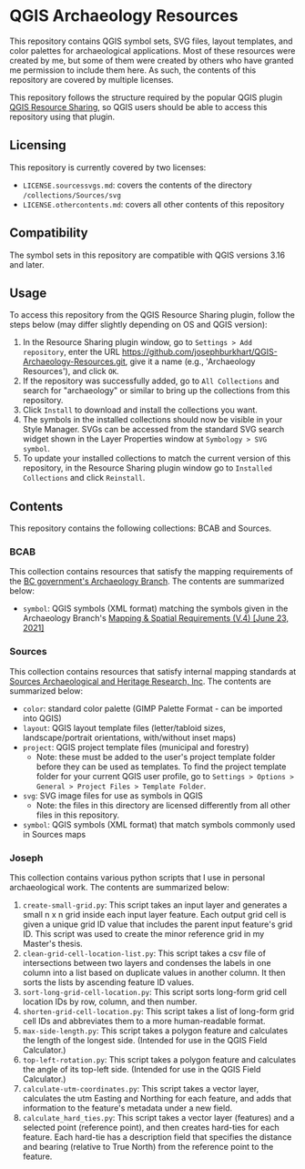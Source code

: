 # QGIS Archaeology Resources

This repository contains QGIS symbol sets, SVG files, layout templates, and color palettes for archaeological applications. Most of these resources were created by me, but some of them were created by others who have granted me permission to include them here. As such, the contents of this repository are covered by multiple licenses.

This repository follows the structure required by the popular QGIS plugin [QGIS Resource Sharing](https://plugins.qgis.org/plugins/qgis_resource_sharing/), so QGIS users should be able to access this repository using that plugin.

## Licensing
This repository is currently covered by two licenses:

- `LICENSE.sourcessvgs.md`:  covers the contents of the directory `/collections/Sources/svg`
- `LICENSE.othercontents.md`: covers all other contents of this repository

## Compatibility
The symbol sets in this repository are compatible with QGIS versions 3.16 and later.

## Usage
To access this repository from the QGIS Resource Sharing plugin, follow the steps below (may differ slightly depending on OS and QGIS version):

1. In the Resource Sharing plugin window, go to `Settings > Add repository`, enter the URL https://github.com/josephburkhart/QGIS-Archaeology-Resources.git, give it a name (e.g., 'Archaeology Resources'), and click `OK`.
2. If the repository was successfully added, go to `All Collections` and search for "archaeology" or similar to bring up the collections from this repository.
3. Click `Install` to download and install the collections you want.
4. The symbols in the installed collections should now be visible in your Style Manager. SVGs can be accessed from the standard SVG search widget shown in the Layer Properties window at `Symbology > SVG symbol`.
5. To update your installed collections to match the current version of this repository, in the Resource Sharing plugin window go to `Installed Collections` and click `Reinstall`.

## Contents
This repository contains the following collections: BCAB and Sources.

### BCAB
This collection contains resources that satisfy the mapping requirements of the [BC government's Archaeology Branch](https://www2.gov.bc.ca/gov/content/industry/natural-resource-use/archaeology). The contents are summarized below:

- `symbol`: QGIS symbols (XML format) matching the symbols given in the Archaeology Branch's [Mapping & Spatial Requirements (V.4) [June 23, 2021]](https://www2.gov.bc.ca/assets/gov/farming-natural-resources-and-industry/natural-resource-use/archaeology/forms-publications/mapping_and_spatial_requirements.pdf)

### Sources
This collection contains resources that satisfy internal mapping standards at [Sources Archaeological and Heritage Research, Inc](www.sourcesarch.com). The contents are summarized below:

- `color`: standard color palette (GIMP Palette Format - can be imported into QGIS)
- `layout`: QGIS layout template files (letter/tabloid sizes, landscape/portrait orientations, with/without inset maps)
- `project`: QGIS project template files (municipal and forestry)
  - Note: these must be added to the user's project template folder before they can be used as templates. To find the project template folder for your current QGIS user profile, go to `Settings > Options > General > Project Files > Template Folder`.
- `svg`: SVG image files for use as symbols in QGIS
  - Note: the files in this directory are licensed differently from all other files in this repository.
- `symbol`: QGIS symbols (XML format) that match symbols commonly used in Sources maps

### Joseph
This collection contains various python scripts that I use in personal archaeological work. The contents are summarized below:

1. `create-small-grid.py`: This script takes an input layer and generates a small n x n grid inside each input layer feature. Each output grid cell is given a unique grid ID value that includes the parent input feature's grid ID. This script was used to create the minor reference grid in my Master's thesis.
2. `clean-grid-cell-location-list.py`: This script takes a csv file of intersections between two layers and condenses the labels in one column into a list based on duplicate values in another column. It then sorts the lists by ascending feature ID values.
3. `sort-long-grid-cell-location.py`: This script sorts long-form grid cell location IDs by row, column, and then number.
4. `shorten-grid-cell-location.py`: This script takes a list of long-form grid cell IDs and abbreviates them to a more human-readable format.
5. `max-side-length.py`: This script takes a polygon feature and calculates the length of the longest side. (Intended for use in the QGIS Field Calculator.)
6. `top-left-rotation.py`: This script takes a polygon feature and calculates the angle of its top-left side. (Intended for use in the QGIS Field Calculator.)
7. `calculate-utm-coordinates.py`: This script takes a vector layer, calculates the utm Easting and Northing for each feature, and adds that information to the feature's metadata under a new field.
8. `calculate_hard_ties.py`: This script takes a vector layer (features) and a selected point (reference point), and then creates hard-ties for each feature. Each hard-tie has a description field that specifies the distance and bearing (relative to True North) from the reference point to the feature.